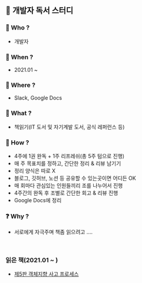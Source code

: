 ## 📒 개발자 독서 스터디

### 👬 Who ?
  - 개발자
  
### 📆 When ?
  - 2021.01 ~
  
### 🚀 Where ?
  - Slack, Google Docs
  
### 📕 What ?
  - 책읽기(IT 도서 및 자기계발 도서, 공식 레퍼런스 등)
  
### 📣 How ?
  - 4주에 1권 완독 + 1주 리프레쉬(총 5주 텀으로 진행)
  - 매 주 목표치를 정하고, 간단한 정리 & 리뷰 남기기
  - 정리 양식은 따로 X
  - 블로그, 깃허브, 노션 등 공유할 수 있는곳이면 어디든 OK
  - 매 회마다 관심있는 인원들끼리 조를 나누어서 진행
  - 4주간의 완독 후 조별로 간단한 회고 & 리뷰 진행
  - Google Docs에 정리
  
### ❓ Why ?
  - 서로에게 자극주며 책좀 읽으려고 .... 
  

<br>

### 읽은 책(2021.01 ~ )
  - [제5판 객체지향 사고 프로세스](https://github.com/jh-dev-study/object-oriented-thinking-process)

  
